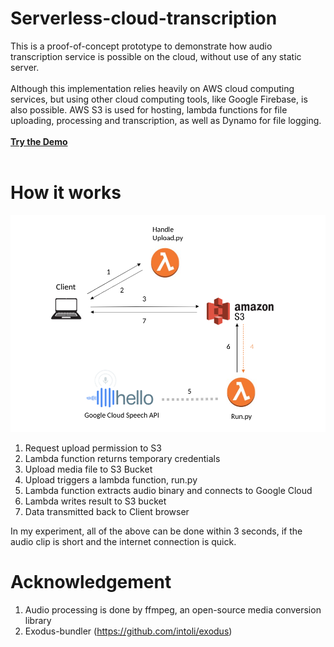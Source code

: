 # Serverless-cloud-transcription

This is a proof-of-concept prototype to demonstrate how audio transcription service is possible on the cloud, without use of any static server.<br/><br/>
Although this implementation relies heavily on AWS cloud computing services, but using other cloud computing tools, like Google Firebase, is also possible. AWS S3 is used for hosting, lambda functions for file uploading, processing and transcription, as well as Dynamo for file logging.
<br/><br/>
[**Try the Demo**](http://test-serverless-victor.s3-website-us-east-1.amazonaws.com/demo/)<br/><br/>

# How it works

![Image1](screenshot/1.png)

1. Request upload permission to S3
2. Lambda function returns temporary credentials
3. Upload media file to S3 Bucket
4. Upload triggers a lambda function, run.py
5. Lambda function extracts audio binary and connects to Google Cloud
6. Lambda writes result to S3 bucket
7. Data transmitted back to Client browser

In my experiment, all of the above can be done within 3 seconds, if the audio clip is short and the internet connection is quick.

# Acknowledgement
1. Audio processing is done by ffmpeg, an open-source media conversion library
2. Exodus-bundler (https://github.com/intoli/exodus)
